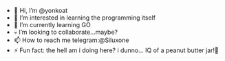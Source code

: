 - 👋 Hi, I’m @yonkoat
- 👀 I’m interested in learning the programming itself
- 🤑 I’m currently learning GO
- 💀 I’m looking to collaborate...maybe?
- 📫 How to reach me telegram:@Siluxone
- ⚡ Fun fact: the hell am i doing here? i dunno... IQ of a peanut butter jar!🤡

<!---
yonkoat/yonkoat is a ✨ special ✨ repository because its `README.md` (this file) appears on your GitHub profile.
You can click the Preview link to take a look at your changes.
--->
